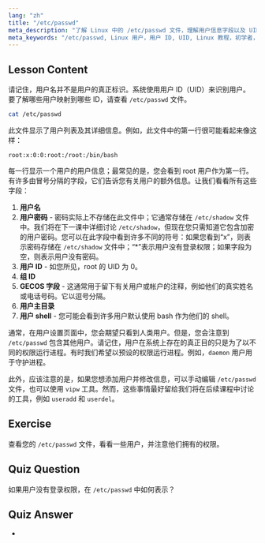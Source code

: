 ```yaml
---
lang: "zh"
title: "/etc/passwd"
meta_description: "了解 Linux 中的 /etc/passwd 文件，理解用户信息字段以及 UID 的工作原理。探索这个重要的配置文件。"
meta_keywords: "/etc/passwd, Linux 用户，用户 ID, UID, Linux 教程，初学者，指南，Linux 命令"
---
```


## Lesson Content

请记住，用户名并不是用户的真正标识。系统使用用户 ID（UID）来识别用户。要了解哪些用户映射到哪些 ID，请查看 `/etc/passwd` 文件。

```bash
cat /etc/passwd
```

此文件显示了用户列表及其详细信息。例如，此文件中的第一行很可能看起来像这样：

```plaintext
root:x:0:0:root:/root:/bin/bash
```

每一行显示一个用户的用户信息；最常见的是，您会看到 root 用户作为第一行。有许多由冒号分隔的字段，它们告诉您有关用户的额外信息。让我们看看所有这些字段：

1. **用户名**
2. **用户密码** - 密码实际上不存储在此文件中；它通常存储在 `/etc/shadow` 文件中。我们将在下一课中详细讨论 `/etc/shadow`，但现在您只需知道它包含加密的用户密码。您可以在此字段中看到许多不同的符号：如果您看到“x”，则表示密码存储在 `/etc/shadow` 文件中；“\*”表示用户没有登录权限；如果字段为空，则表示用户没有密码。
3. **用户 ID** - 如您所见，root 的 UID 为 0。
4. **组 ID**
5. **GECOS 字段** - 这通常用于留下有关用户或帐户的注释，例如他们的真实姓名或电话号码。它以逗号分隔。
6. **用户主目录**
7. **用户 shell** - 您可能会看到许多用户默认使用 bash 作为他们的 shell。

通常，在用户设置页面中，您会期望只看到人类用户。但是，您会注意到 `/etc/passwd` 包含其他用户。请记住，用户在系统上存在的真正目的只是为了以不同的权限运行进程。有时我们希望以预设的权限运行进程。例如，`daemon` 用户用于守护进程。

此外，应该注意的是，如果您想添加用户并修改信息，可以手动编辑 `/etc/passwd` 文件，也可以使用 `vipw` 工具。然而，这些事情最好留给我们将在后续课程中讨论的工具，例如 `useradd` 和 `userdel`。

## Exercise

查看您的 `/etc/passwd` 文件，看看一些用户，并注意他们拥有的权限。

## Quiz Question

如果用户没有登录权限，在 `/etc/passwd` 中如何表示？

## Quiz Answer

-
